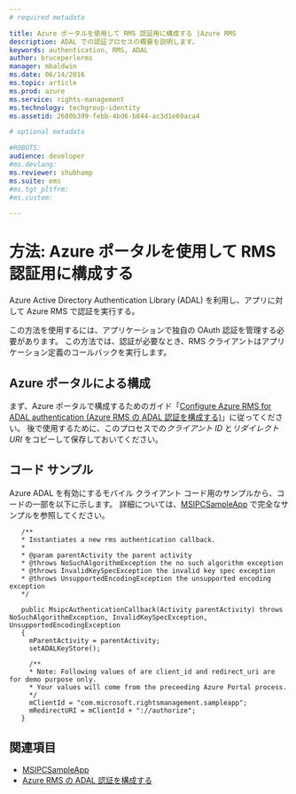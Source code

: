 ```yaml
---
# required metadata

title: Azure ポータルを使用して RMS 認証用に構成する |Azure RMS
description: ADAL での認証プロセスの概要を説明します。
keywords: authentication, RMS, ADAL
author: bruceperlerms
manager: mbaldwin
ms.date: 06/14/2016
ms.topic: article
ms.prod: azure
ms.service: rights-management
ms.technology: techgroup-identity
ms.assetid: 2680b399-febb-4bd6-b844-ac3d1e69aca4

# optional metadata

#ROBOTS:
audience: developer
#ms.devlang:
ms.reviewer: shubhamp
ms.suite: ems
#ms.tgt_pltfrm:
#ms.custom:

---
```


# 方法: Azure ポータルを使用して RMS 認証用に構成する

Azure Active Directory Authentication Library (ADAL) を利用し、アプリに対して Azure RMS で認証を実行する。

この方法を使用するには、アプリケーションで独自の OAuth 認証を管理する必要があります。 この方法では、認証が必要なとき、RMS クライアントはアプリケーション定義のコールバックを実行します。

## Azure ポータルによる構成
まず、Azure ポータルで構成するためのガイド「[Configure Azure RMS for ADAL authentication (Azure RMS の ADAL 認証を構成する)](adal-auth.md)」に従ってください。 後で使用するために、このプロセスでの*クライアント ID* と*リダイレクト URI* をコピーして保存しておいてください。

## コード サンプル
Azure ADAL を有効にするモバイル クライアント コード用のサンプルから、コードの一部を以下に示します。 詳細については、[MSIPCSampleApp](https://github.com/AzureAD/rms-sdk-ui-for-android/tree/master/samples/MsipcSampleApp) で完全なサンプルを参照してください。

       /**
       * Instantiates a new rms authentication callback.
       *
       * @param parentActivity the parent activity
       * @throws NoSuchAlgorithmException the no such algorithm exception
       * @throws InvalidKeySpecException the invalid key spec exception
       * @throws UnsupportedEncodingException the unsupported encoding exception
       */

       public MsipcAuthenticationCallback(Activity parentActivity) throws NoSuchAlgorithmException, InvalidKeySpecException, UnsupportedEncodingException
       {
         mParentActivity = parentActivity;
         setADALKeyStore();

         /**
         * Note: Following values of are client_id and redirect_uri are for demo purpose only.
         * Your values will come from the preceeding Azure Portal process.
         */
         mClientId = "com.microsoft.rightsmanagement.sampleapp";
         mRedirectURI = mClientId + "://authorize";
       }


## 関連項目

- [MSIPCSampleApp](https://github.com/AzureAD/rms-sdk-ui-for-android/tree/master/samples/MsipcSampleApp)
- [Azure RMS の ADAL 認証を構成する](adal-auth.md)


<!--HONumber=Jun16_HO2-->


